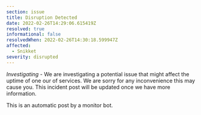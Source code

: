 ```yaml
---
section: issue
title: Disruption Detected
date: 2022-02-26T14:29:06.615419Z
resolved: true
informational: false
resolvedWhen: 2022-02-26T14:30:18.599947Z
affected:
  - Snikket
severity: disrupted
---
```

*Investigating* - We are investigating a potential issue that might affect the uptime of one our of services. We are sorry for any inconvenience this may cause you. This incident post will be updated once we have more information.

This is an automatic post by a monitor bot.
        